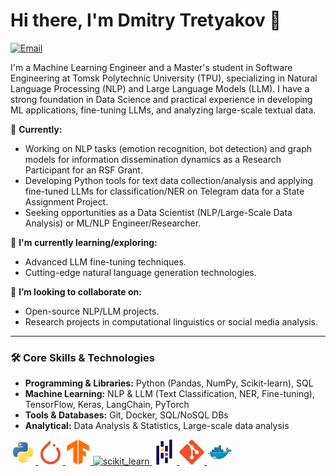 # Hi there, I'm Dmitry Tretyakov 👋

<a href="mailto:dimtrt@mail.ru">
    <img src="https://img.shields.io/badge/Email-D14836?style=for-the-badge&logo=gmail&logoColor=white" alt="Email"/>
</a>

I'm a Machine Learning Engineer and a Master's student in Software Engineering at Tomsk Polytechnic University (TPU), specializing in Natural Language Processing (NLP) and Large Language Models (LLM). I have a strong foundation in Data Science and practical experience in developing ML applications, fine-tuning LLMs, and analyzing large-scale textual data.

🔭 **Currently:**
*   Working on NLP tasks (emotion recognition, bot detection) and graph models for information dissemination dynamics as a Research Participant for an RSF Grant.
*   Developing Python tools for text data collection/analysis and applying fine-tuned LLMs for classification/NER on Telegram data for a State Assignment Project.
*   Seeking opportunities as a Data Scientist (NLP/Large-Scale Data Analysis) or ML/NLP Engineer/Researcher.

🌱 **I'm currently learning/exploring:**
*   Advanced LLM fine-tuning techniques.
*   Cutting-edge natural language generation technologies.

👯 **I’m looking to collaborate on:**
*   Open-source NLP/LLM projects.
*   Research projects in computational linguistics or social media analysis.

---

### 🛠️ Core Skills & Technologies

*   **Programming & Libraries:** Python (Pandas, NumPy, Scikit-learn), SQL
*   **Machine Learning:** NLP & LLM (Text Classification, NER, Fine-tuning), TensorFlow, Keras, LangChain, PyTorch
*   **Tools & Databases:** Git, Docker, SQL/NoSQL DBs
*   **Analytical:** Data Analysis & Statistics, Large-scale data analysis

<!-- Можно использовать бейджи для навыков: -->
<p align="left">
  <a href="https://www.python.org" target="_blank" rel="noreferrer"> <img src="https://raw.githubusercontent.com/devicons/devicon/master/icons/python/python-original.svg" alt="python" width="40" height="40"/> </a>
  <a href="https://pytorch.org/" target="_blank" rel="noreferrer"> <img src="https://raw.githubusercontent.com/devicons/devicon/master/icons/pytorch/pytorch-original.svg" alt="pytorch" width="40" height="40"/> </a>
  <a href="https://www.tensorflow.org" target="_blank" rel="noreferrer"> <img src="https://raw.githubusercontent.com/devicons/devicon/master/icons/tensorflow/tensorflow-original.svg" alt="tensorflow" width="40" height="40"/> </a>
  <a href="https://scikit-learn.org/" target="_blank" rel="noreferrer"> <img src="https://upload.wikimedia.org/wikipedia/commons/thumb/0/05/Scikit_learn_logo_small.svg/1200px-Scikit_learn_logo_small.svg.png" alt="scikit_learn" width="40" height="40"/> </a>
  <a href="https://pandas.pydata.org/" target="_blank" rel="noreferrer"> <img src="https://raw.githubusercontent.com/devicons/devicon/master/icons/pandas/pandas-original.svg" alt="pandas" width="40" height="40"/> </a>
  <a href="https://git-scm.com/" target="_blank" rel="noreferrer"> <img src="https://raw.githubusercontent.com/devicons/devicon/master/icons/git/git-original.svg" alt="git" width="40" height="40"/> </a>
  <a href="https://www.docker.com/" target="_blank" rel="noreferrer"> <img src="https://raw.githubusercontent.com/devicons/devicon/master/icons/docker/docker-original.svg" alt="docker" width="40" height="40"/> </a>
</p>
